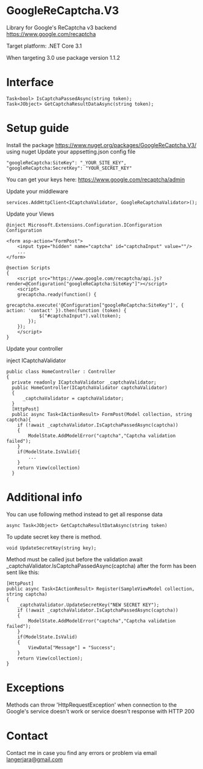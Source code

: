 # GoogleReCaptcha.V3
Library for Google's ReCaptcha v3 backend
https://www.google.com/recaptcha

Target platform: .NET Core 3.1

When targeting 3.0 use package version 1.1.2

# Interface

    Task<bool> IsCaptchaPassedAsync(string token);
    Task<JObject> GetCaptchaResultDataAsync(string token);

# Setup guide
Install the package https://www.nuget.org/packages/GoogleReCaptcha.V3/ using nuget
Update your appsetting.json config file

    "googleReCaptcha:SiteKey": "_YOUR_SITE_KEY",
    "googleReCaptcha:SecretKey": "YOUR_SECRET_KEY"
    
You can get your keys here: https://www.google.com/recaptcha/admin

Update your middleware

    services.AddHttpClient<ICaptchaValidator, GoogleReCaptchaValidator>();

Update your Views

    @inject Microsoft.Extensions.Configuration.IConfiguration Configuration
    
    <form asp-action="FormPost">
        <input type="hidden" name="captcha" id="captchaInput" value=""/>
        ...
    </form>

    @section Scripts
    {
        <script src="https://www.google.com/recaptcha/api.js?render=@Configuration["googleReCaptcha:SiteKey"]"></script>
        <script>
        grecaptcha.ready(function() {
            grecaptcha.execute('@Configuration["googleReCaptcha:SiteKey"]', { action: 'contact' }).then(function (token) {
                $("#captchaInput").val(token);
            });
        });
        </script>
    }

Update your controller

inject ICaptchaValidator

    public class HomeController : Controller
    {
      private readonly ICaptchaValidator _captchaValidator;
      public HomeController(ICaptchaValidator captchaValidator)
      {
          _captchaValidator = captchaValidator;
      }
      [HttpPost]
      public async Task<IActionResult> FormPost(Model collection, string captcha){
        if (!await _captchaValidator.IsCaptchaPassedAsync(captcha))
        {
            ModelState.AddModelError("captcha","Captcha validation failed");
        }
        if(ModelState.IsValid){
            ...
        }
        return View(collection)
      }

# Additional info
You can use following method instead to get all response data
        
    async Task<JObject> GetCaptchaResultDataAsync(string token)
    
To update secret key there is method.

    void UpdateSecretKey(string key);
    
Method must be called jsut before the validation await _captchaValidator.IsCaptchaPassedAsync(captcha) after the form has been sent like this:

    [HttpPost]
    public async Task<IActionResult> Register(SampleViewModel collection, string captcha)
    {
        _captchaValidator.UpdateSecretKey("NEW SECRET KEY");
        if (!await _captchaValidator.IsCaptchaPassedAsync(captcha))
        {
            ModelState.AddModelError("captcha","Captcha validation failed");
        }
        if(ModelState.IsValid)
        {
            ViewData["Message"] = "Success";
        }
        return View(collection);
    }
    
# Exceptions
Methods can throw 'HttpRequestException' when connection to the Google's service doesn't work or service doesn't response with HTTP 200

# Contact
Contact me in case you find any errors or problem via email langerjara@gmail.com
